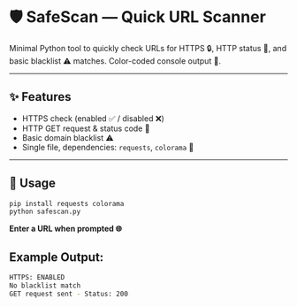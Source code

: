 # 🛡️ SafeScan — Quick URL Scanner

Minimal Python tool to quickly check URLs for HTTPS 🔒, HTTP status 📡, and basic blacklist ⚠️ matches. Color-coded console output 🎨.

---

## ✨ Features
- HTTPS check (enabled ✅ / disabled ❌)  
- HTTP GET request & status code 📡  
- Basic domain blacklist ⚠️  
- Single file, dependencies: `requests`, `colorama` 🐍

---

## 🚀 Usage
```bash
pip install requests colorama
python safescan.py
```
**Enter a URL when prompted 🌐**

## Example Output:
```bash
HTTPS: ENABLED
No blacklist match
GET request sent - Status: 200
```
